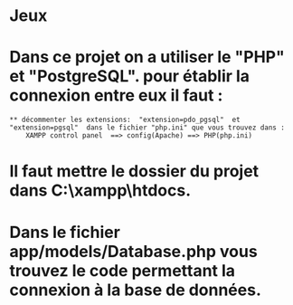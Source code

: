 # Jeux
# Dans ce projet on a utiliser le "PHP" et "PostgreSQL". pour établir la connexion entre eux il faut :
    ** décommenter les extensions:  "extension=pdo_pgsql"  et  "extension=pgsql"  dans le fichier "php.ini" que vous trouvez dans : 
        XAMPP control panel  ==> config(Apache) ==> PHP(php.ini)
# Il faut mettre le dossier du projet dans C:\xampp\htdocs.
# Dans le fichier app/models/Database.php vous trouvez le code permettant la connexion à la base de données.